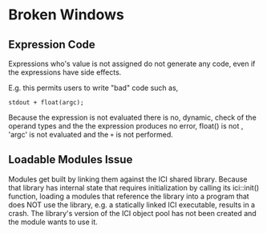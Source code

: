 
# Broken Windows

## Expression Code

Expressions who's value is not assigned do not generate any code,
even if the expressions have side effects.

E.g. this permits users to write "bad" code such as,

	stdout + float(argc);

Because the expression is not evaluated there is no,
dynamic, check of the operand types and the the
expression produces no error, float() is not , 'argc'
is not evaluated and the `+` is not performed.

## Loadable Modules Issue

Modules get built by linking them against the ICI shared
library. Because that library has internal state that requires
initialization by calling its ici::init() function, loading a modules
that reference the library into a program that does NOT use the
library, e.g. a statically linked ICI executable, results in a
crash. The library's version of the ICI object pool has not been
created and the module wants to use it.
